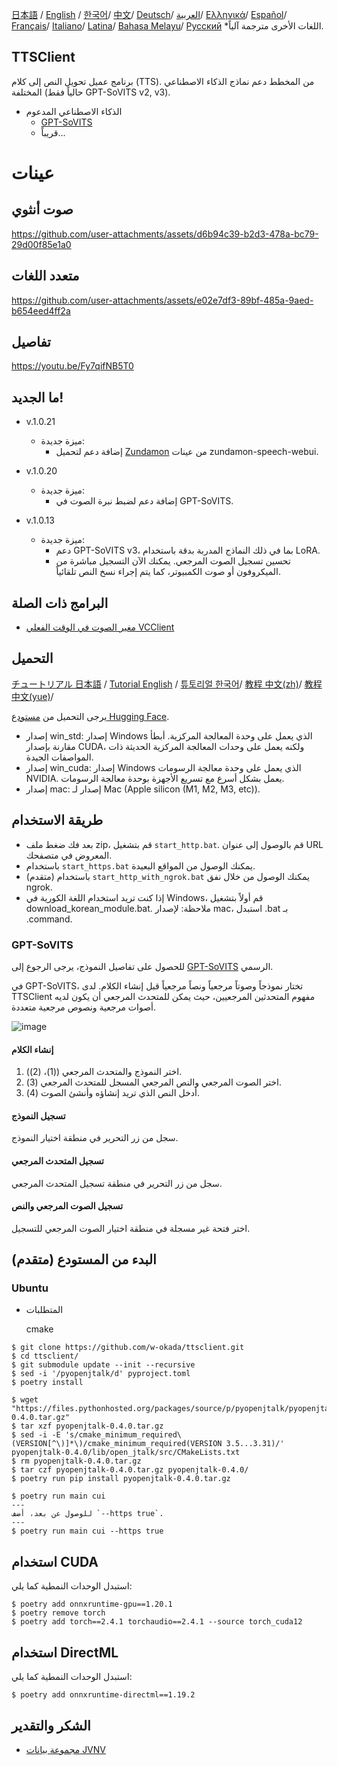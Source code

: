 [日本語](/README.md) /
[English](/docs_i18n/README_en.md) /
[한국어](/docs_i18n/README_ko.md)/
[中文](/docs_i18n/README_zh.md)/
[Deutsch](/docs_i18n/README_de.md)/
[العربية](/docs_i18n/README_ar.md)/
[Ελληνικά](/docs_i18n/README_el.md)/
[Español](/docs_i18n/README_es.md)/
[Français](/docs_i18n/README_fr.md)/
[Italiano](/docs_i18n/README_it.md)/
[Latina](/docs_i18n/README_la.md)/
[Bahasa Melayu](/docs_i18n/README_ms.md)/
[Русский](/docs_i18n/README_ru.md) 
  *اللغات الأخرى مترجمة آلياً.

TTSClient
---

برنامج عميل تحويل النص إلى كلام (TTS). من المخطط دعم نماذج الذكاء الاصطناعي المختلفة (حالياً فقط GPT-SoVITS v2, v3).

- الذكاء الاصطناعي المدعوم
  - [GPT-SoVITS](https://github.com/RVC-Boss/GPT-SoVITS)
  - قريباً...

# عينات

## صوت أنثوي

https://github.com/user-attachments/assets/d6b94c39-b2d3-478a-bc79-29d00f85e1a0

## متعدد اللغات

https://github.com/user-attachments/assets/e02e7df3-89bf-485a-9aed-b654eed4ff2a

## تفاصيل

https://youtu.be/Fy7qifNB5T0

## ما الجديد!
- v.1.0.21
  - ميزة جديدة:
    - إضافة دعم لتحميل [Zundamon](https://github.com/zunzun999/zundamon-speech-webui) من عينات zundamon-speech-webui.

- v.1.0.20
  - ميزة جديدة:
    - إضافة دعم لضبط نبرة الصوت في GPT-SoVITS.

- v.1.0.13
  - ميزة جديدة:
    - دعم GPT-SoVITS v3، بما في ذلك النماذج المدربة بدقة باستخدام LoRA.
    - تحسين تسجيل الصوت المرجعي. يمكنك الآن التسجيل مباشرة من الميكروفون أو صوت الكمبيوتر، كما يتم إجراء نسخ النص تلقائياً.

## البرامج ذات الصلة
- [مغير الصوت في الوقت الفعلي VCClient](https://github.com/w-okada/voice-changer)

## التحميل

[チュートリアル 日本語](https://youtu.be/deOsmixKfbw) /
[Tutorial English](https://youtu.be/BhSIvoxSuxQ) /
[튜토리얼 한국어](https://youtu.be/FZINjbzdUgg)/
[教程 中文(zh)](https://youtu.be/IkOMV6rViog)/
[教程 中文(yue)](https://youtu.be/4Ms_9SBIbKk)/

يرجى التحميل من [مستودع Hugging Face](https://huggingface.co/wok000/ttsclient000/tree/main).

- إصدار win_std: إصدار Windows الذي يعمل على وحدة المعالجة المركزية. أبطأ مقارنة بإصدار CUDA، ولكنه يعمل على وحدات المعالجة المركزية الحديثة ذات المواصفات الجيدة.
- إصدار win_cuda: إصدار Windows الذي يعمل على وحدة معالجة الرسومات NVIDIA. يعمل بشكل أسرع مع تسريع الأجهزة بوحدة معالجة الرسومات.
- إصدار mac: إصدار لـ Mac (Apple silicon (M1, M2, M3, etc)).

## طريقة الاستخدام
- بعد فك ضغط ملف zip، قم بتشغيل `start_http.bat`. قم بالوصول إلى عنوان URL المعروض في متصفحك.
- باستخدام `start_https.bat` يمكنك الوصول من المواقع البعيدة.
- (متقدم) باستخدام `start_http_with_ngrok.bat` يمكنك الوصول من خلال نفق ngrok.
- إذا كنت تريد استخدام اللغة الكورية في Windows، قم أولاً بتشغيل download_korean_module.bat.
ملاحظة: لإصدار mac، استبدل .bat بـ .command.

### GPT-SoVITS

للحصول على تفاصيل النموذج، يرجى الرجوع إلى [GPT-SoVITS](https://github.com/RVC-Boss/GPT-SoVITS) الرسمي.

في GPT-SoVITS، تختار نموذجاً وصوتاً مرجعياً ونصاً مرجعياً قبل إنشاء الكلام. لدى TTSClient مفهوم المتحدثين المرجعيين، حيث يمكن للمتحدث المرجعي أن يكون لديه أصوات مرجعية ونصوص مرجعية متعددة.

![image](https://github.com/user-attachments/assets/032a65ed-b9d5-4f8a-8efe-73bd10b66593)

#### إنشاء الكلام

1. اختر النموذج والمتحدث المرجعي ((1)، (2)).
2. اختر الصوت المرجعي والنص المرجعي المسجل للمتحدث المرجعي (3).
3. أدخل النص الذي تريد إنشاؤه وأنشئ الصوت (4).

#### تسجيل النموذج

سجل من زر التحرير في منطقة اختيار النموذج.

#### تسجيل المتحدث المرجعي

سجل من زر التحرير في منطقة تسجيل المتحدث المرجعي.

#### تسجيل الصوت المرجعي والنص

اختر فتحة غير مسجلة في منطقة اختيار الصوت المرجعي للتسجيل.

## البدء من المستودع (متقدم)

### Ubuntu

* المتطلبات
  
  cmake

```
$ git clone https://github.com/w-okada/ttsclient.git
$ cd ttsclient/
$ git submodule update --init --recursive
$ sed -i '/pyopenjtalk/d' pyproject.toml
$ poetry install

$ wget "https://files.pythonhosted.org/packages/source/p/pyopenjtalk/pyopenjtalk-0.4.0.tar.gz"
$ tar xzf pyopenjtalk-0.4.0.tar.gz
$ sed -i -E 's/cmake_minimum_required\(VERSION[^\)]*\)/cmake_minimum_required(VERSION 3.5...3.31)/' pyopenjtalk-0.4.0/lib/open_jtalk/src/CMakeLists.txt
$ rm pyopenjtalk-0.4.0.tar.gz
$ tar czf pyopenjtalk-0.4.0.tar.gz pyopenjtalk-0.4.0/
$ poetry run pip install pyopenjtalk-0.4.0.tar.gz

$ poetry run main cui
---
للوصول عن بعد، أضف `--https true`.
---
$ poetry run main cui --https true
```

## استخدام CUDA
استبدل الوحدات النمطية كما يلي:
```
$ poetry add onnxruntime-gpu==1.20.1
$ poetry remove torch
$ poetry add torch==2.4.1 torchaudio==2.4.1 --source torch_cuda12
```

## استخدام DirectML
استبدل الوحدات النمطية كما يلي:
```
$ poetry add onnxruntime-directml==1.19.2
```

## الشكر والتقدير
- [مجموعة بيانات JVNV](https://sites.google.com/site/shinnosuketakamichi/research-topics/jvnv_corpus)

